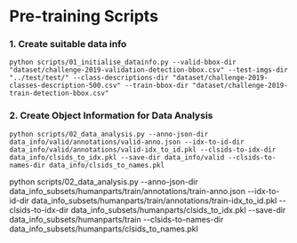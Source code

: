 # Pre-training Scripts

### 1. Create suitable data info

```
python scripts/01_initialise_datainfo.py --valid-bbox-dir "dataset/challenge-2019-validation-detection-bbox.csv" --test-imgs-dir "../test/test/" --class-descriptions-dir "dataset/challenge-2019-classes-description-500.csv" --train-bbox-dir "dataset/challenge-2019-train-detection-bbox.csv"
```


### 2. Create Object Information for Data Analysis
```
python scripts/02_data_analysis.py --anno-json-dir data_info/valid/annotations/valid-anno.json --idx-to-id-dir data_info/valid/annotations/valid-idx_to_id.pkl --clsids-to-idx-dir data_info/clsids_to_idx.pkl --save-dir data_info/valid --clsids-to-names-dir data_info/clsids_to_names.pkl
```

python scripts/02_data_analysis.py --anno-json-dir data_info_subsets/humanparts/train/annotations/train-anno.json --idx-to-id-dir data_info_subsets/humanparts/train/annotations/train-idx_to_id.pkl --clsids-to-idx-dir data_info_subsets/humanparts/clsids_to_idx.pkl --save-dir data_info_subsets/humanparts/train --clsids-to-names-dir data_info_subsets/humanparts/clsids_to_names.pkl